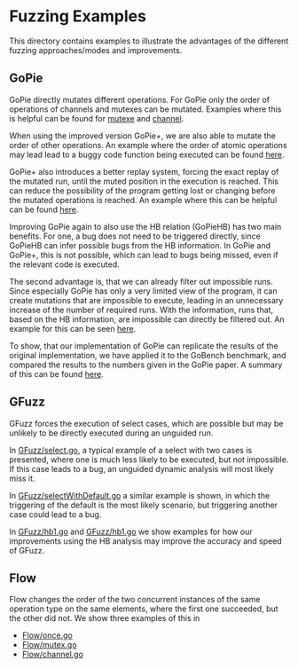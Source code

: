 # Fuzzing Examples

This directory contains examples to illustrate the advantages of the
different fuzzing approaches/modes and improvements.


## GoPie

GoPie directly mutates different operations. For GoPie only the order of
operations of channels and mutexes can be mutated. Examples where this is helpful
can be found for [mutexe](./goPie/mutex.go) and [channel](./goPie/channel.go).

When using the improved version GoPie+, we are also able to mutate the
order of other operations. An example where the order of atomic operations
may lead lead to a buggy code function being executed can be found
[here](./goPie/atomic.go).

GoPie+ also introduces a better replay system, forcing the exact replay
of the mutated run, until the muted position in the execution is reached.
This can reduce the possibility of the program getting lost or changing
before the mutated operations is reached. An example where this can be helpful can
be found [here](./goPie/replay.go).

Improving GoPie again to also use the HB relation (GoPieHB) has two main
benefits. For one, a bug does not need to be triggered directly, since
GoPieHB can infer possible bugs from the HB information. In GoPie and GoPie+,
this is not possible, which can lead to bugs being missed, even if the relevant
code is executed.

The second advantage is, that we can already filter out
impossible runs. Since especially GoPie has only a very limited view of the
program, it can create mutations that are impossible to execute, leading in
an unnecessary increase of the number of required runs. With the information, runs that,
based on the HB information, are impossible can directly be filtered out.
An example for this can be seen [here](./goPie/impossibleOrder.go).

To show, that our implementation of GoPie can replicate the results of the
original implementation, we have applied it to the GoBench benchmark,
and compared the results to the numbers given in the GoPie paper.
A summary of this can be found [here](./goPie/GoBench.md).

## GFuzz

GFuzz forces the execution of select cases, which are possible but may be
unlikely to be directly executed during an unguided run.

In [GFuzz/select.go](./GFuzz/select.go), a typical example of a select with two
cases is presented, where one is much less likely to be executed, but not impossible.
If this case leads to a bug, an unguided dynamic analysis will most likely
miss it.

In [GFuzz/selectWithDefault.go](./GFuzz/selectWithDefault.go) a similar
example is shown, in which the triggering of the default is the most likely
scenario, but triggering another case could lead to a bug.

In [GFuzz/hb1.go](./GFuzz/hb1.go) and [GFuzz/hb1.go](./GFuzz/hb1.go) we show
examples for how our improvements using the HB analysis may improve the
accuracy and speed of GFuzz.

## Flow

Flow changes the order of the two concurrent instances of the same
operation type on the same elements, where the first one succeeded, but the other did not.
We show three examples of this in

- [Flow/once.go](./Flow/once.go)
- [Flow/mutex.go](./Flow/mutex.go)
- [Flow/channel.go](./Flow/channel.go)

